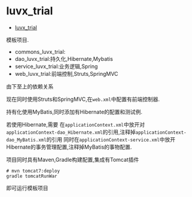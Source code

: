 # luvx_trial

<!-- TOC -->

- [luvx_trial](#luvx_trial)

<!-- /TOC -->

模板项目.

* commons_luvx_trial:
* dao_luvx_trial:持久化,Hibernate,Mybatis
* service_luvx_trial:业务逻辑,Spring
* web_luvx_trial:前端控制,Struts,SpringMVC

由下至上的依赖关系


现在同时使用Struts和SpringMVC,在`web.xml`中配置有前端控制器.

持有化使用MyBatis,同时添加有Hibernate的配置和测试例.

若使用Hibernate,需要
在`applicationContext.xml`中放开对`applicationContext-dao_Hibernate.xml`的引用,注释掉`applicationContext-dao_MyBatis.xml`的引用
同时在`applicationContext-service.xml`中放开Hibernate的事务管理配置,注释掉MyBatis的事物配置.

项目同时具有Maven,Gradle构建配置,集成有Tomcat插件
```shell
# mvn tomcat7:deploy
gradle tomcatRunWar
```
即可运行模板项目
